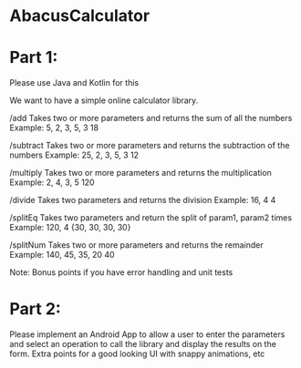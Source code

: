 # AbacusCalculator

# Part 1: 
Please use Java and Kotlin for this

We want to have a simple online calculator library.

/add Takes two or more parameters and returns the sum of all the numbers
Example: 5, 2, 3, 5, 3 18

/subtract Takes two or more parameters and returns the subtraction of the numbers
Example: 25, 2, 3, 5, 3 12

/multiply Takes two or more parameters and returns the multiplication
Example: 2, 4, 3, 5 120

/divide Takes two parameters and returns the division
Example: 16, 4 4

/splitEq Takes two parameters and return the split of param1, param2 times
Example: 120, 4 {30, 30, 30, 30}

/splitNum Takes two or more parameters and returns the remainder
Example: 140, 45, 35, 20 40

Note: Bonus points if you have error handling and unit tests

# Part 2: 
Please implement an Android App to allow a user to enter the parameters and select an operation to call the library and display the results on the form. Extra points for a good looking UI with snappy animations, etc
